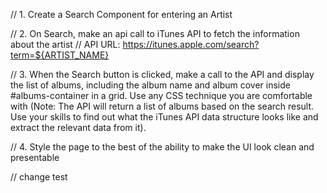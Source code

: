 // 1. Create a Search Component for entering an Artist

// 2. On Search, make an api call to iTunes API to fetch the information about the artist
// API URL: https://itunes.apple.com/search?term=${ARTIST_NAME}

// 3. When the Search button is clicked, make a call to the API and display the list of albums, including the album name and album cover inside #albums-container in a grid. Use any CSS technique you are comfortable with (Note: The API will return a list of albums based on the search result. Use your skills to find out what the iTunes API data structure looks like and extract the relevant data from it).

// 4. Style the page to the best of the ability to make the UI look clean and presentable

// change test
